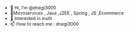 - 👋 Hi, I’m @dnegi3000
- 👀Microservices , Java ,J2EE , Spring , JS ,Ecommerce 
- 🌱 Interested in multi  
- 📫 How to reach me  : dnegi3000
